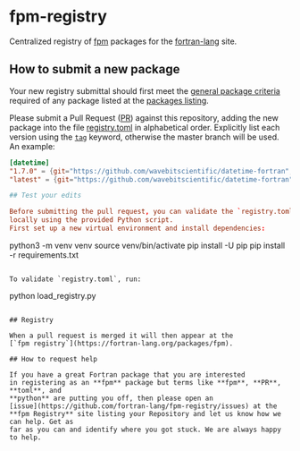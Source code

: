 # fpm-registry

Centralized registry of [fpm](https://github.com/fortran-lang/fpm)
packages for the [fortran-lang](https://fortran-lang.org) site.

## How to submit a new package

Your new registry submittal should first meet the 
[general package criteria](https://github.com/fortran-lang/fortran-lang.org/blob/master/PACKAGES.md)
required of any package listed at the
[packages listing](https://fortran-lang.org/packages).

Please submit a Pull Request ([PR](https://egghead.io/series/how-to-contribute-to-an-open-source-project-on-github))
against this repository, adding the new package into the file
[registry.toml](./registry.toml)
in alphabetical order. Explicitly list each version using the 
[`tag`](https://docs.github.com/en/free-pro-team@latest/desktop/contributing-and-collaborating-using-github-desktop/managing-tags)
keyword, otherwise the master branch will be used. An example:

```toml
[datetime]
"1.7.0" = {git="https://github.com/wavebitscientific/datetime-fortran", tag="v1.7.0"}
"latest" = {git="https://github.com/wavebitscientific/datetime-fortran"}

## Test your edits

Before submitting the pull request, you can validate the `registry.toml` file
locally using the provided Python script.
First set up a new virtual environment and install dependencies:

```
python3 -m venv venv
source venv/bin/activate
pip install -U pip
pip install -r requirements.txt
```

To validate `registry.toml`, run:

```
python load_registry.py
```

## Registry

When a pull request is merged it will then appear at the
[`fpm registry`](https://fortran-lang.org/packages/fpm).

## How to request help

If you have a great Fortran package that you are interested
in registering as an **fpm** package but terms like **fpm**, **PR**, **toml**, and
**python** are putting you off, then please open an
[issue](https://github.com/fortran-lang/fpm-registry/issues) at the
**fpm Registry** site listing your Repository and let us know how we can help. Get as
far as you can and identify where you got stuck. We are always happy to help.
